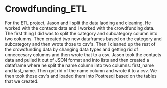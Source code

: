 # Crowdfunding_ETL
For the ETL project, Jason and I split the data laoding and cleaning. He worked with the contacts data and I worked with the crowdfunding data. The first thing I did was to split the category and subcategory column into two columns. Then created two new dataframes based on the category and subcategory and then wrote those to csv's. Then I cleaned up the rest of the crowdfunding data by changing data types and getting rid of unneccesary columns and then wrote that to a csv. Jason took the contacts data and pulled it out of JSON format and into lists and then created a dataframe where he split the name column into  two columns: first_name and last_name. Then got rid of the name column and wrote it to a csv. We then took those csv's and loaded them into Postresql based on the tables that we created. 
